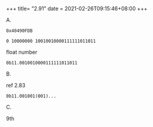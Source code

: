 +++
title= "2.91"
date = 2021-02-26T09:15:46+08:00
+++

A.

    0x40490FDB

    0 10000000 10010010000111111011011

float number

    0b11.0010010000111111011011

B.

ref 2.83

    0b11.001001(001)...

C.

9th

